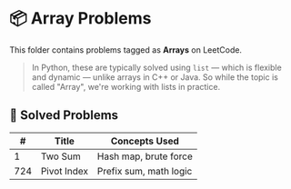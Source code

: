 # 📦 Array Problems

This folder contains problems tagged as **Arrays** on LeetCode.

> In Python, these are typically solved using `list` — which is flexible and dynamic — unlike arrays in C++ or Java. So while the topic is called "Array", we're working with lists in practice.

## 🧪 Solved Problems
| #   | Title             | Concepts Used          |
|-----|-------------------|------------------------|
| 1   | Two Sum           | Hash map, brute force  |
| 724 | Pivot Index       | Prefix sum, math logic |